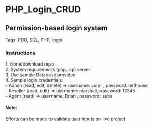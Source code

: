 # PHP_Login_CRUD

<h2>Permission-based login system</h4>
Tags: PDO, SQL, PHP, login


<h3>Instructions</h3>
1. clone/download repo </br>
2. System requirements (php, sql) server </br>
3. Use sample Database provided</br>
4. Sample login credentials: </br>
   - Admin     (read, edit, delete)  =>  username: vural , password: nethouse </br>
   - Reseller  (read, edit)          => username: marshall, password: 12345 </br>
   - Agent     (read)                => username: Brian , password: subs</br>
 
 
<h4>Note:</h4>
Efforts can be made to validate user inputs on live project
